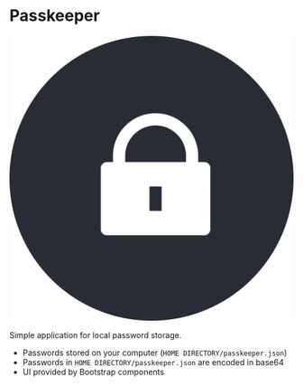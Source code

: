 # Passkeeper

![Passkeepe logo](https://github.com/stanislavec/passkeeper/blob/main/public/icon.png?raw=true "Passkeeper")

Simple application for local password storage.

- Passwords stored on your computer (`HOME DIRECTORY/passkeeper.json`)
- Passwords in `HOME DIRECTORY/passkeeper.json` are encoded in base64
- UI provided by Bootstrap components
